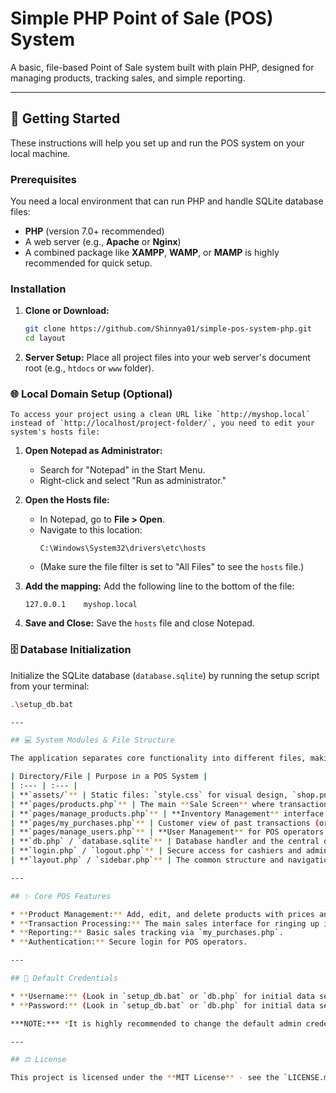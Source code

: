 # Simple PHP Point of Sale (POS) System

A basic, file-based Point of Sale system built with plain PHP, designed for managing products, tracking sales, and simple reporting.

---

## 🚀 Getting Started

These instructions will help you set up and run the POS system on your local machine.

### Prerequisites

You need a local environment that can run PHP and handle SQLite database files:
* **PHP** (version 7.0+ recommended)
* A web server (e.g., **Apache** or **Nginx**)
* A combined package like **XAMPP**, **WAMP**, or **MAMP** is highly recommended for quick setup.

### Installation

1.  **Clone or Download:**
    ```bash
    git clone https://github.com/Shinnya01/simple-pos-system-php.git
    cd layout
    ```
2.  **Server Setup:**
    Place all project files into your web server's document root (e.g., `htdocs` or `www` folder).

### 🌐 Local Domain Setup (Optional)

    To access your project using a clean URL like `http://myshop.local` instead of `http://localhost/project-folder/`, you need to edit your system's hosts file:

1.  **Open Notepad as Administrator:**
    * Search for "Notepad" in the Start Menu.
    * Right-click and select "Run as administrator."

2.  **Open the Hosts file:**
    * In Notepad, go to **File > Open**.
    * Navigate to this location:
        ```
        C:\Windows\System32\drivers\etc\hosts
        ```
    * (Make sure the file filter is set to "All Files" to see the `hosts` file.)

3.  **Add the mapping:**
    Add the following line to the bottom of the file:
    ```
    127.0.0.1    myshop.local
    ```

4.  **Save and Close:**
    Save the `hosts` file and close Notepad.

### 🗄 Database Initialization

Initialize the SQLite database (`database.sqlite`) by running the setup script from your terminal:

```bash
.\setup_db.bat

---

## 💻 System Modules & File Structure

The application separates core functionality into different files, making it easy to maintain.

| Directory/File | Purpose in a POS System |
| :--- | :--- |
| **`assets/`** | Static files: `style.css` for visual design, `shop.png` perhaps for the logo or product images. |
| **`pages/products.php`** | The main **Sale Screen** where transactions are processed. |
| **`pages/manage_products.php`** | **Inventory Management** interface for adding, editing, or deleting items. |
| **`pages/my_purchases.php`** | Customer view of past transactions (or a simple sales history report). |
| **`pages/manage_users.php`** | **User Management** for POS operators (e.g., Cashiers, Admins). |
| **`db.php` / `database.sqlite`** | Database handler and the central data store for sales, inventory, and users. |
| **`login.php` / `logout.php`** | Secure access for cashiers and administrators. |
| **`layout.php` / `sidebar.php`** | The common structure and navigation for the POS interface. |

---

## ✨ Core POS Features

* **Product Management:** Add, edit, and delete products with prices and stock levels.
* **Transaction Processing:** The main sales interface for ringing up items.
* **Reporting:** Basic sales tracking via `my_purchases.php`.
* **Authentication:** Secure login for POS operators.

---

## 🔑 Default Credentials

* **Username:** (Look in `setup_db.bat` or `db.php` for initial data setup)
* **Password:** (Look in `setup_db.bat` or `db.php` for initial data setup)

***NOTE:*** *It is highly recommended to change the default admin credentials immediately after setup.*

---

## ⚖️ License

This project is licensed under the **MIT License** - see the `LICENSE.md` file for details.